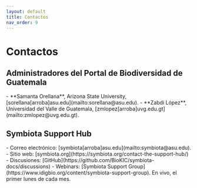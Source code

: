 ```yaml
---
layout: default
title: Contactos 
nav_order: 9
---
```

# Contactos

## Administradores del Portal de Biodiversidad de Guatemala

<div class="code-example" markdown="1">
- **Samanta Orellana**, Arizona State University, [sorellana[arroba]asu.edu](mailto:sorellana@asu.edu).
- **Zabdi López**, Universidad del Valle de Guatemala, [zmlopez[arroba]uvg.edu.gt](mailto:zmlopez@uvg.edu.gt).
</div>

## Symbiota Support Hub

<div class="code-example" markdown="1">
- Correo electrónico: [symbiota[arroba]asu.edu](mailto:symbiota@asu.edu).
- Sitio web: [symbiota.org](https://symbiota.org/contact-the-support-hub/) 
- Discusiones: [GitHub](https://github.com/BioKIC/symbiota-docs/discussions)
- Webinars: [Symbiota Support Group](https://www.idigbio.org/content/symbiota-support-group). En vivo, el primer lunes de cada mes.
</div>
